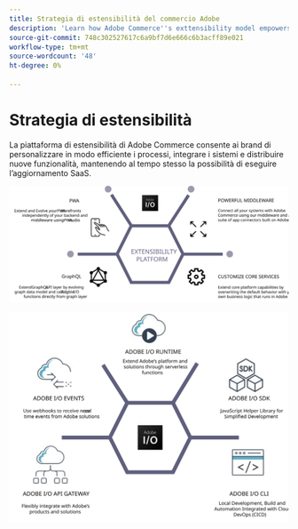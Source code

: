 ```yaml
---
title: Strategia di estensibilità del commercio Adobe
description: 'Learn how Adobe Commerce''s exttensibility model empowers you to customize your implementation. '
source-git-commit: 748c302527617c6a9bf7d6e666c6b3acff89e021
workflow-type: tm+mt
source-wordcount: '48'
ht-degree: 0%

---
```



# Strategia di estensibilità

La piattaforma di estensibilità di Adobe Commerce consente ai brand di personalizzare in modo efficiente i processi, integrare i sistemi e distribuire nuove funzionalità, mantenendo al tempo stesso la possibilità di eseguire l’aggiornamento SaaS.

![Diagramma della strategia di estensibilità di Adobe Commerce](../../assets/playbooks/extensibility-strategy-1.svg)

![Diagramma della strategia di estensibilità di Adobe Commerce](../../assets/playbooks/extensibility-strategy-2.svg)
